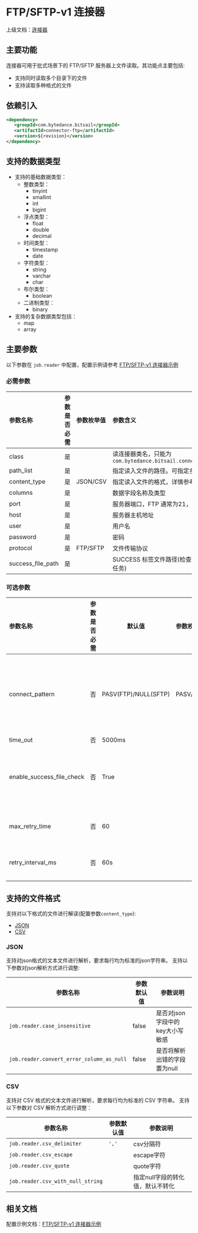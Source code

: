 # FTP/SFTP-v1 连接器

上级文档：[连接器](../../README.md)

## 主要功能

连接器可用于批式场景下的 FTP/SFTP 服务器上文件读取。其功能点主要包括:

- 支持同时读取多个目录下的文件
- 支持读取多种格式的文件

## 依赖引入

```xml
<dependency>
   <groupId>com.bytedance.bitsail</groupId>
   <artifactId>connector-ftp</artifactId>
   <version>${revision}</version>
</dependency>
```

## 支持的数据类型

- 支持的基础数据类型：
  - 整数类型：
    - tinyint
    - smallint
    - int
    - bigint
  - 浮点类型：
    - float
    - double
    - decimal
  - 时间类型：
    - timestamp
    - date
  - 字符类型：
    - string
    - varchar
    - char
  - 布尔类型：
    - boolean
  - 二进制类型：
    - binary
- 支持的复杂数据类型包括：
  - map
  - array

## 主要参数

以下参数在 `job.reader` 中配置，配置示例请参考 [FTP/SFTP-v1 连接器示例](./ftp-v1-example.md)

### 必需参数

| 参数名称     | 参数是否必需 | 参数枚举值      | 参数含义                                                                                       |
| :----------- | :----------- | :-------------- | :--------------------------------------------------------------------------------------------- |
| class        | 是           |                 | 读连接器类名，只能为 `com.bytedance.bitsail.connector.ftp.source.FtpSource` |
| path_list    | 是           |                 | 指定读入文件的路径。可指定多个路径，使用 `','`分隔                                           |
| content_type | 是           | JSON/CSV | 指定读入文件的格式，详情参考[支持的文件格式](#jump_format)                                        |
| columns      | 是           |                 | 数据字段名称及类型                                                                             |
| port | 是 |  | 服务器端口，FTP 通常为21，SFTP 为22 |
| host | 是 |  | 服务器主机地址 |
| user | 是 |  | 用户名 |
| password | 是 |  | 密码 |
| protocol | 是 | FTP/SFTP | 文件传输协议 |
| success_file_path | 是 |  | SUCCESS 标签文件路径(检查默认开启，文件存在才会执行任务) |

### 可选参数

| 参数名称                   | 参数是否必需 | 默认值               | 参数枚举值     | 参数含义                                                   |
| :------------------------ | :----------- | -------------------- | :------------- | :---------------------------------------------------|
| connect_pattern           | 否           | PASV(FTP)/NULL(SFTP) | PASV/PORT/NULL | 连接模式，FTP 协议下可为 PASV 或 PORT，SFTP 协议下为 NULL |
| time_out                  | 否           | 5000ms               |                | 连接超时                                              |
| enable_success_file_check | 否           | True                 |                | 默认开启，必须有 SUCCESS 标签文件存在才会执行任务          |
| max_retry_time            | 否           | 60                   |                | 检查 SUCCESS 标签文件次数                              |
| retry_interval_ms         | 否           | 60s                  |                | 检查 SUCCESS 标签文件间隔                              |

## <span id="jump_format">支持的文件格式</span>

支持对以下格式的文件进行解读(配置参数`content_type`):

- [JSON](#jump_json)
- [CSV](#jump_csv)


### <span id="jump_json">JSON</span>

支持对json格式的文本文件进行解析，要求每行均为标准的json字符串。
支持以下参数对json解析方式进行调整:

| 参数名称                                   | 参数默认值 | 参数说明                  |
| ------------------------------------------|-------| ----------------------------|
| `job.reader.case_insensitive`             | false | 是否对json字段中的key大小写敏感 |
| `job.reader.convert_error_column_as_null` | false | 是否将解析出错的字段置为null    |

### <span id="jump_csv">CSV</span>

支持对 CSV 格式的文本文件进行解析，要求每行均为标准的 CSV 字符串。
支持以下参数对 CSV 解析方式进行调整：

| 参数名称                            | 参数默认值 | 参数说明                      |
| -----------------------------------|----------|-----------------------------|
| `job.reader.csv_delimiter`        | `','`     | csv分隔符                    |
| `job.reader.csv_escape`           |           | escape字符                   |
| `job.reader.csv_quote`            |           | quote字符                    |
| `job.reader.csv_with_null_string` |           | 指定null字段的转化值，默认不转化 |

## 相关文档

配置示例文档：[FTP/SFTP-v1 连接器示例](./ftp-v1-example.md)
